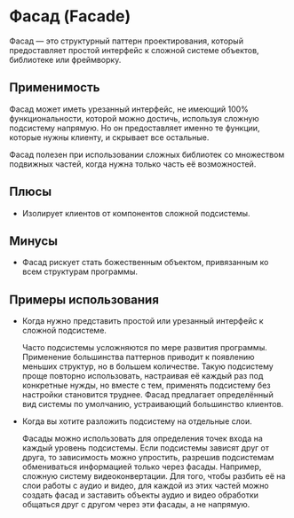 # Фасад (Facade)

Фасад — это структурный паттерн проектирования, который предоставляет простой интерфейс к сложной системе объектов, библиотеке или фреймворку.

## Применимость

Фасад может иметь урезанный интерфейс, не имеющий 100% функциональности, которой можно достичь, используя сложную подсистему напрямую. Но он предоставляет именно те функции, которые нужны клиенту, и скрывает все остальные.

Фасад полезен при использовании сложных библиотек со множеством подвижных частей, когда нужна только часть её возможностей.

## Плюсы

- Изолирует клиентов от компонентов сложной подсистемы.

## Минусы

- Фасад рискует стать божественным объектом, привязанным ко всем структурам программы.

## Примеры использования

- Когда нужно представить простой или урезанный интерфейс к сложной подсистеме.

    Часто подсистемы усложняются по мере развития программы. Применение большинства паттернов приводит к появлению меньших структур, но в большем количестве. Такую подсистему проще повторно использовать, настраивая её каждый раз под конкретные нужды, но вместе с тем, применять подсистему без настройки становится труднее. Фасад предлагает определённый вид системы по умолчанию, устраивающий большинство клиентов.

- Когда вы хотите разложить подсистему на отдельные слои.

    Фасады можно использовать для определения точек входа на каждый уровень подсистемы. Если подсистемы зависят друг от друга, то зависимость можно упростить, разрешив подсистемам обмениваться информацией только через фасады.
    Например, сложную систему видеоконвертации. Для того, чтобы разбить её на слои работы с аудио и видео, для каждой из этих частей можно создать фасад и заставить объекты аудио и видео обработки общаться друг с другом через эти фасады, а не напрямую.

